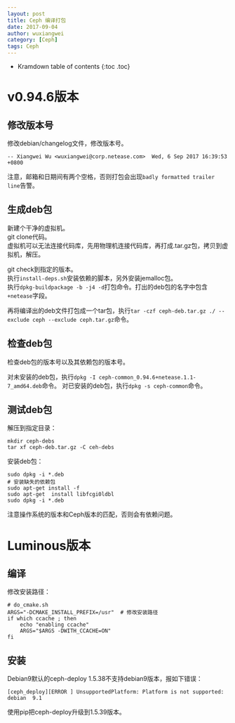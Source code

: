 ```yaml
---
layout: post
title: Ceph 编译打包
date: 2017-09-04
author: wuxiangwei
category: [Ceph]
tags: Ceph
---
```


* Kramdown table of contents
{:toc .toc}

# v0.94.6版本

## 修改版本号

修改debian/changelog文件，修改版本号。

```
-- Xiangwei Wu <wuxiangwei@corp.netease.com>  Wed, 6 Sep 2017 16:39:53 +0800
```
注意，邮箱和日期间有两个空格，否则打包会出现`badly formatted trailer line`告警。

## 生成deb包

新建个干净的虚拟机。    
git clone代码。    
虚拟机可以无法连接代码库，先用物理机连接代码库，再打成.tar.gz包，拷贝到虚拟机，解压。

git check到指定的版本。    
执行`install-deps.sh`安装依赖的脚本，另外安装jemalloc包。    
执行`dpkg-buildpackage -b -j4 -d`打包命令。打出的deb包的名字中包含`+netease`字段。        

再将编译出的deb文件打包成一个tar包，执行`tar -czf ceph-deb.tar.gz ./ --exclude ceph --exclude ceph.tar.gz`命令。    


## 检查deb包

检查deb包的版本号以及其依赖包的版本号。

对未安装的deb包，执行`dpkg -I ceph-common_0.94.6+netease.1.1-7_amd64.deb`命令。
对已安装的deb包，执行`dpkg -s ceph-common`命令。


## 测试deb包

解压到指定目录：    
```
mkdir ceph-debs
tar xf ceph-deb.tar.gz -C ceh-debs
```

安装deb包：    

```
sudo dpkg -i *.deb
# 安装缺失的依赖包
sudo apt-get install -f
sudo apt-get  install libfcgi0ldbl
sudo dpkg -i *.deb
```
注意操作系统的版本和Ceph版本的匹配，否则会有依赖问题。

# Luminous版本

## 编译

修改安装路径：

```shell
# do_cmake.sh
ARGS="-DCMAKE_INSTALL_PREFIX=/usr"  # 修改安装路径
if which ccache ; then
    echo "enabling ccache"
    ARGS="$ARGS -DWITH_CCACHE=ON"
fi
```

## 安装

Debian9默认的ceph-deploy 1.5.38不支持debian9版本，报如下错误：    

```
[ceph_deploy][ERROR ] UnsupportedPlatform: Platform is not supported: debian  9.1
```
使用pip把ceph-deploy升级到1.5.39版本。






